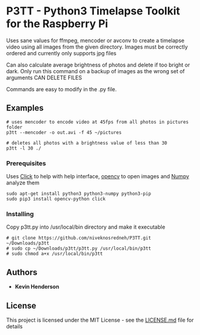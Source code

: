 # P3TT - Python3 Timelapse Toolkit for the Raspberry Pi

Uses sane values for ffmpeg, mencoder or avconv to create a timelapse video using all images from the given directory. Images must be correctly ordered and currently only supports jpg files

Can also calculate average brightness of photos and delete if too bright or dark. Only run this command on a backup of images as the wrong set of arguments CAN DELETE FILES

Commands are easy to modify in the .py file.

## Examples

```
# uses mencoder to encode video at 45fps from all photos in pictures folder 
p3tt --mencoder -o out.avi -f 45 ~/pictures
```
```
# deletes all photos with a brightness value of less than 30
p3tt -l 30 ./
```

### Prerequisites

Uses [Click](https://github.com/pallets/click) to help with help interface, [opencv](https://www.opencv.org) to open images and [Numpy](https://www.numpy.org) analyze them

```
sudo apt-get install python3 python3-numpy python3-pip
sudo pip3 install opencv-python click
```

### Installing

Copy p3tt.py into /usr/local/bin directory and make it executable

```
# git clone https://github.com/niveknosredneh/P3TT.git ~/Downloads/p3tt
# sudo cp ~/Downloads/p3tt/p3tt.py /usr/local/bin/p3tt
# sudo chmod a+x /usr/local/bin/p3tt
```

## Authors

* **Kevin Henderson**

## License

This project is licensed under the MIT License - see the [LICENSE.md](LICENSE.md) file for details
